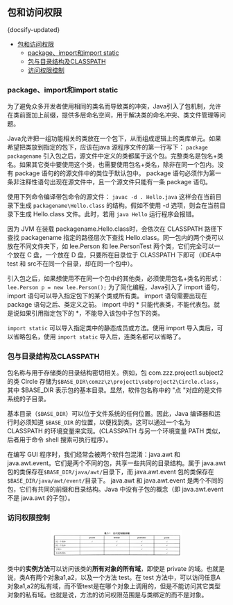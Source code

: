 ## 包和访问权限
{docsify-updated}

- [包和访问权限](#包和访问权限)
	- [package、import和import static](#packageimport和import-static)
	- [包与目录结构及CLASSPATH](#包与目录结构及classpath)
	- [访问权限控制](#访问权限控制)


### package、import和import static
为了避免众多开发者使用相同的类名而导致类的冲突，Java引入了包机制，允许在类前面加上前缀，提供多层命名空间，用于解决类的命名冲突、类文件管理等问题。

Java允许把一组功能相关的类放在一个包下，从而组成逻辑上的类库单元。如果希望把类放到指定的包下，应该在java 源程序文件的第一行写下：
`package packagename`
引入包之后，源文件中定义的类都属于这个包。完整类名是包名+类名。如果其它类中要使用这个类，也需要使用包名+类名，除非在同一个包内。没有 package 语句的的源文件中的类位于默认包中。 package 语句必须作为第一条非注释性语句出现在源文件中，且一个源文件只能有一条 package 语句。

使用下列命令编译带包命令的源文件：
`javac -d . Hello.java`
这样会在当前目录下生成 `packagename\Hello.class` 的结构。假如不使用 -d 选项，则会在当前目录下生成 Hello.class 文件。此时，若用 `java Hello` 运行程序会报错。

因为 JVM 在装载 packagename.Hello.class时，会依次在 CLASSPATH 路径下查找 packagename 指定的路径层次下查找 Hello.class。同一包内的两个类可以放在不同文件夹下，如 lee.Person 和 lee.PersonTest 两个类，它们完全可以一个放在 C 盘，一个放在 D 盘，只要所在目录位于 CLASSPATH 下即可（IDEA中 test 和 src不在同一个目录，却在同一个包中）。

引入包之后，如果想使用不在同一个包中的其他类，必须使用包名+类名的形式：
`lee.Person p = new lee.Person();`
为了简化编程，Java引入了 import 语句， import 语句可以导入指定包下的某个类或所有类。 import 语句需要出现在 package 语句之后、类定义之前。 import 中的 \* 只能代表类，不能代表包。就是说如果引用指定包下的 \*，不能导入该包中子包下的类。 

`import static` 可以导入指定类中的静态成员或方法。使用 import 导入类后，可以省略包名，使用 `import static` 导入后，连类名都可以省略了。

### 包与目录结构及CLASSPATH
包名称与用于存储类的目录结构密切相关。例如，包 com.zzz.project1.subject2 的类 Circle 存储为`$BASE_DIR\comzz\z\project1\subproject2\Circle.class`，其中 $BASE_DIR 表示包的基本目录。显然，软件包名称中的 "点 "对应的是文件系统的子目录。

基本目录（`$BASE_DIR`）可以位于文件系统的任何位置。因此，Java 编译器和运行时必须知道 `$BASE_DIR` 的位置，以便找到类。这可以通过一个名为 CLASSPATH 的环境变量来实现。(CLASSPATH 与另一个环境变量 PATH 类似，后者用于命令 shell 搜索可执行程序）。

在编写 GUI 程序时，我们经常会被两个软件包混淆：java.awt 和 java.awt.event。它们是两个不同的包，共享一些共同的目录结构。属于 java.awt 包的类保存在`$BASE_DIR/java/awt/`目录下，而 java.awt.event 包的类保存在`$BASE_DIR/java/awt/event/`目录下。 java.awt 和 java.awt.event 是两个不同的包，它们有共同的前缀和目录结构。Java 中没有子包的概念（即 java.awt.event 不是 java.awt 的子包）。

### 访问权限控制
<center><img src="pics/access-control.jpg" alt="" width=60%></center>

类中的**实例方法**可以访问该类的**所有对象的所有域**，即使是 private 的域。也就是说，类A有两个对象a1,a2，以及一个方法 test。在 test 方法中，可以访问任意A对象a1,a2的私有域，而不管test是在哪个对象上调用的，但是不能访问其它类型对象的私有域。也就是说，方法的访问权限范围是与类绑定的而不是对象。